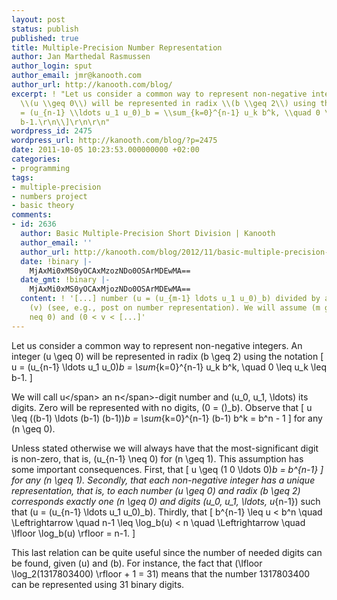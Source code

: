```yaml
---
layout: post
status: publish
published: true
title: Multiple-Precision Number Representation
author: Jan Marthedal Rasmussen
author_login: sput
author_email: jmr@kanooth.com
author_url: http://kanooth.com/blog/
excerpt: ! "Let us consider a common way to represent non-negative integers. An integer
  \\(u \\geq 0\\) will be represented in radix \\(b \\geq 2\\) using the notation\r\n\\[\r\nu
  = (u_{n-1} \\ldots u_1 u_0)_b = \\sum_{k=0}^{n-1} u_k b^k, \\quad 0 \\leq u_k \\leq
  b-1.\r\n\\]\r\n\r\n"
wordpress_id: 2475
wordpress_url: http://kanooth.com/blog/?p=2475
date: 2011-10-05 10:23:53.000000000 +02:00
categories:
- programming
tags:
- multiple-precision
- numbers project
- basic theory
comments:
- id: 2636
  author: Basic Multiple-Precision Short Division | Kanooth
  author_email: ''
  author_url: http://kanooth.com/blog/2012/11/basic-multiple-precision-short-division.html
  date: !binary |-
    MjAxMi0xMS0yOCAxMzozNDo0OSArMDEwMA==
  date_gmt: !binary |-
    MjAxMi0xMS0yOCAxMjozNDo0OSArMDEwMA==
  content: ! '[...] number (u = (u_{m-1} ldots u_1 u_0)_b) divided by a single digit
    (v) (see, e.g., post on number representation). We will assume (m geq 1), (u_{m-1}
    neq 0) and (0 < v < [...]'
---
```

Let us consider a common way to represent non-negative integers. An integer \(u \geq 0\) will be represented in radix \(b \geq 2\) using the notation
\[
u = (u_{n-1} \ldots u_1 u_0)_b = \sum_{k=0}^{n-1} u_k b^k, \quad 0 \leq u_k \leq b-1.
\]

<a id="more"></a><a id="more-2475"></a>

We will call <span class="mthi">u<&#47;span> an <span class="mthi">n<&#47;span>-digit number and \(u_0, u_1, \ldots\) its digits. Zero will be represented with no digits, \(0 = ()_b\). Observe that
\[
u \leq ((b-1) \ldots (b-1) (b-1))_b = \sum_{k=0}^{n-1} (b-1) b^k = b^n - 1
\]
for any \(n \geq 0\).

Unless stated otherwise we will always have that the most-significant digit is non-zero, that is, \(u_{n-1} \neq 0\) for \(n \geq 1\). This assumption has some important consequences. First, that
\[
u \geq (1 0 \ldots 0)_b = b^{n-1}
\]
for any \(n \geq 1\). Secondly, that each non-negative integer has a unique representation, that is, to each number \(u \geq 0\) and radix \(b \geq 2\) corresponds exactly one \(n \geq 0\) and digits \(u_0, u_1, \ldots, u_{n-1}\) such that \(u = (u_{n-1} \ldots u_1 u_0)_b\). Thirdly, that
\[
b^{n-1} \leq u < b^n \quad \Leftrightarrow \quad n-1 \leq \log_b(u) < n \quad \Leftrightarrow \quad \lfloor \log_b(u) \rfloor = n-1.
\]

This last relation can be quite useful since the number of needed digits can be found, given \(u\) and \(b\). For instance, the fact that \(\lfloor \log_2(1317803400) \rfloor + 1 = 31\) means that the number 1317803400 can be represented using 31 binary digits.
